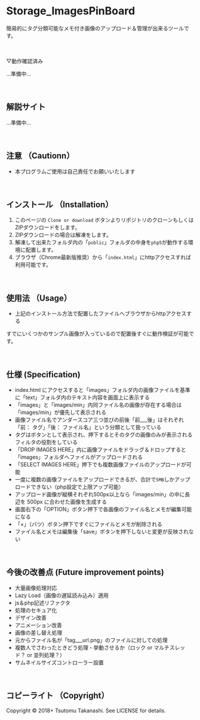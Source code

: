 # Storage_ImagesPinBoard
簡易的にタグ分類可能なメモ付き画像のアップロード＆管理が出来るツールです。
<br><br><br>


▽動作確認済み

...準備中...
<br><br><br>


## 解説サイト

...準備中...
<br><br><br>


## 注意 （Cautionn）

* 本プログラムご使用は自己責任でお願いいたします
<br><br><br>


## インストール （Installation）

1. このページの `Clone or download` ボタンよりリポジトリのクローンもしくはZIPダウンロードをします。
2. ZIPダウンロードの場合は解凍をします。
3. 解凍して出来たフォルダ内の「`public`」フォルダの中身を`php5`が動作する環境に配置します。
4. ブラウザ（Chrome最新版推奨）から「`index.html`」にhttpアクセスすれば利用可能です。
<br><br><br>


## 使用法 （Usage）

* 上記のインストール方法で配置したファイルへブラウザからhttpアクセスする

すでにいくつかのサンプル画像が入っているので配置後すぐに動作検証が可能です。
<br><br><br>


## 仕様 (Specification)

* index.html にアクセスすると「images」フォルダ内の画像ファイルを基準に「text」フォルダ内のテキスト内容を画面上に表示する
* 「images」と「images/min」内同ファイル名の画像が存在する場合は「images/min」が優先して表示される
* 画像ファイル名でアンダースコア三つ並びの前後「前___後」はそれぞれ「前： タグ」「後： ファイル名」という分類として扱っている
* タグはボタンとして表示され、押下するとそのタグの画像のみが表示されるフィルタの役割をしている
* 「DROP IMAGES HERE」内に画像ファイルをドラッグ＆ドロップすると「images」フォルダへファイルがアップロードされる
* 「SELECT IMAGES HERE」押下でも複数画像ファイルのアップロードが可能
* 一度に複数の画像ファイルをアップロードできるが、合計で`5MB`しかアップロードできない（php設定で上限アップ可能）
* アップロード画像が縦横それぞれ500px以上なら「images/min」の中に長辺を 500px に合わせた画像を生成する
* 画面右下の「OPTION」ボタン押下で各画像のファイル名とメモが編集可能になる
* 「×」（バツ）ボタン押下ですぐにファイルとメモが削除される
* ファイル名とメモは編集後「save」ボタンを押下しないと変更が反映されない
<br><br><br>


## 今後の改善点 (Future improvement points)

* 大量画像処理対応
* Lazy Load（画像の遅延読み込み）適用
* js＆php記述リファクタ
* 処理のセキュア化
* デザイン改善
* アニメーション改善
* 画像の差し替え処理
* 元からファイル名が「tag___url.png」のファイルに対しての処理
* 複数人でさわったときどう処理・挙動させるか（ロック or マルチスレッド？ or 並列処理？）
* サムネイルサイズコントローラー設置
<br><br><br>


## コピーライト （Copyright）
Copyright © 2018+ Tsutomu Takanashi. See LICENSE for details.
